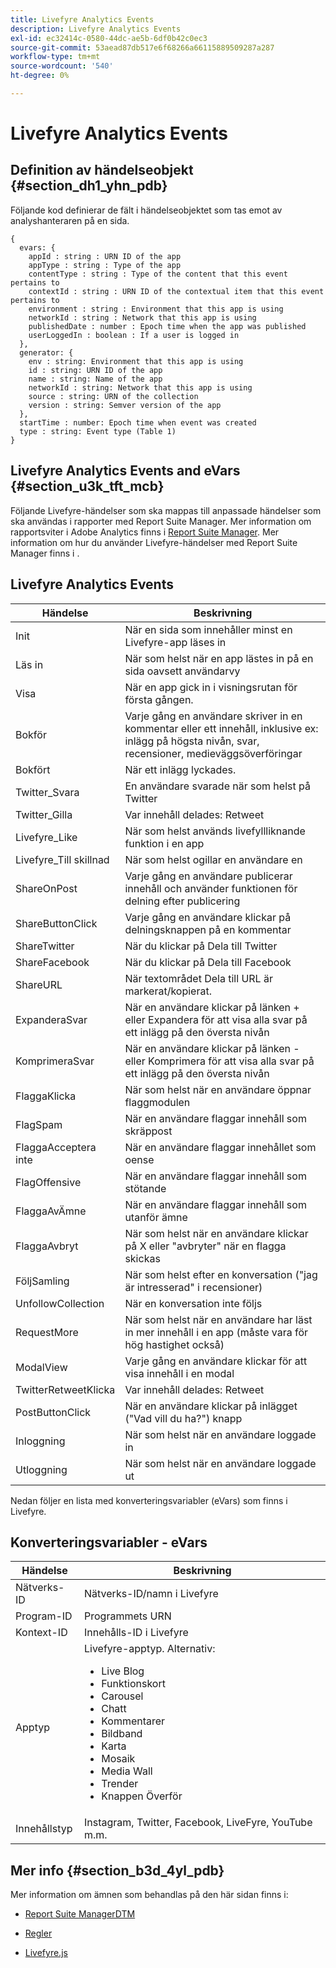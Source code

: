 ```yaml
---
title: Livefyre Analytics Events
description: Livefyre Analytics Events
exl-id: ec32414c-0580-44dc-ae5b-6df0b42c0ec3
source-git-commit: 53aead87db517e6f68266a66115889509287a287
workflow-type: tm+mt
source-wordcount: '540'
ht-degree: 0%

---
```


# Livefyre Analytics Events

## Definition av händelseobjekt {#section_dh1_yhn_pdb}

Följande kod definierar de fält i händelseobjektet som tas emot av analyshanteraren på en sida.

```
{
  evars: {
    appId : string : URN ID of the app
    appType : string : Type of the app
    contentType : string : Type of the content that this event pertains to
    contextId : string : URN ID of the contextual item that this event pertains to
    environment : string : Environment that this app is using
    networkId : string : Network that this app is using
    publishedDate : number : Epoch time when the app was published
    userLoggedIn : boolean : If a user is logged in
  },
  generator: {
    env : string: Environment that this app is using
    id : string: URN ID of the app
    name : string: Name of the app
    networkId : string: Network that this app is using
    source : string: URN of the collection
    version : string: Semver version of the app
  },
  startTime : number: Epoch time when event was created
  type : string: Event type (Table 1)
}
```

## Livefyre Analytics Events and eVars {#section_u3k_tft_mcb}

Följande Livefyre-händelser som ska mappas till anpassade händelser som ska användas i rapporter med Report Suite Manager. Mer information om rapportsviter i Adobe Analytics finns i [Report Suite Manager](https://experienceleague.adobe.com/docs/analytics/admin/manage-report-suites/report-suites-admin.html?lang=en). Mer information om hur du använder Livefyre-händelser med Report Suite Manager finns i [](../livefyre-analytics/c-use-livefyre-with-adobe-analytics.md#section_iks_kgd_4cb).

## Livefyre Analytics Events

| Händelse | Beskrivning |
|---|---|
| Init | När en sida som innehåller minst en Livefyre-app läses in |
| Läs in | När som helst när en app lästes in på en sida oavsett användarvy |
| Visa | När en app gick in i visningsrutan för första gången. |
| Bokför | Varje gång en användare skriver in en kommentar eller ett innehåll, inklusive ex: inlägg på högsta nivån, svar, recensioner, medieväggsöverföringar |
| Bokfört | När ett inlägg lyckades. |
| Twitter_Svara | En användare svarade när som helst på Twitter |
| Twitter_Gilla | Var innehåll delades: Retweet |
| Livefyre_Like | När som helst används livefyllliknande funktion i en app |
| Livefyre_Till skillnad | När som helst ogillar en användare en |
| ShareOnPost | Varje gång en användare publicerar innehåll och använder funktionen för delning efter publicering |
| ShareButtonClick | Varje gång en användare klickar på delningsknappen på en kommentar |
| ShareTwitter | När du klickar på Dela till Twitter |
| ShareFacebook | När du klickar på Dela till Facebook |
| ShareURL | När textområdet Dela till URL är markerat/kopierat. |
| ExpanderaSvar | När en användare klickar på länken + eller Expandera för att visa alla svar på ett inlägg på den översta nivån |
| KomprimeraSvar | När en användare klickar på länken - eller Komprimera för att visa alla svar på ett inlägg på den översta nivån |
| FlaggaKlicka | När som helst när en användare öppnar flaggmodulen |
| FlagSpam | När en användare flaggar innehåll som skräppost |
| FlaggaAcceptera inte | När en användare flaggar innehållet som oense |
| FlagOffensive | När en användare flaggar innehåll som stötande |
| FlaggaAvÄmne | När en användare flaggar innehåll som utanför ämne |
| FlaggaAvbryt | När som helst när en användare klickar på X eller &quot;avbryter&quot; när en flagga skickas |
| FöljSamling | När som helst efter en konversation (&quot;jag är intresserad&quot; i recensioner) |
| UnfollowCollection | När en konversation inte följs |
| RequestMore | När som helst när en användare har läst in mer innehåll i en app (måste vara för hög hastighet också) |
| ModalView | Varje gång en användare klickar för att visa innehåll i en modal |
| TwitterRetweetKlicka | Var innehåll delades: Retweet |
| PostButtonClick | När en användare klickar på inlägget (&quot;Vad vill du ha?&quot;) knapp |
| Inloggning | När som helst när en användare loggade in |
| Utloggning | När som helst när en användare loggade ut |

Nedan följer en lista med konverteringsvariabler (eVars) som finns i Livefyre.

## Konverteringsvariabler - eVars

| Händelse | Beskrivning |
|--- |--- |
| Nätverks-ID | Nätverks-ID/namn i Livefyre |
| Program-ID | Programmets URN |
| Kontext-ID | Innehålls-ID i Livefyre |
| Apptyp | Livefyre-apptyp. Alternativ: <br><ul><li>Live Blog  </li><li> Funktionskort</li><li>Carousel</li><li>Chatt </li><li>Kommentarer</li><li>Bildband</li><li>Karta</li><li>Mosaik</li><li>Media Wall</li><li>Trender</li><li>Knappen Överför</li></ul> |
| Innehållstyp | Instagram, Twitter, Facebook, LiveFyre, YouTube m.m. |

## Mer info {#section_b3d_4yl_pdb}

Mer information om ämnen som behandlas på den här sidan finns i:

* [Report Suite ](https://experienceleague.adobe.com/docs/analytics/admin/manage-report-suites/report-suites-admin.html?lang=en)[ManagerDTM](https://experienceleague.adobe.com/docs/livefyre/using/apps/filmstrip/c-filmstrip-app.html?lang=en)

* [Regler](https://experienceleague.adobe.com/docs/dtm/using/resources/rules/create-rules.html?lang=en)
* [Livefyre.js](/help/implementation/c-livefyre.js.md)
